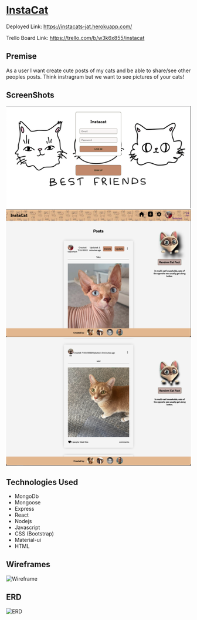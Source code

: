 # [InstaCat](https://instacats-jat.herokuapp.com/)

Deployed Link: https://instacats-jat.herokuapp.com/

Trello Board Link: https://trello.com/b/w3k6x855/instacat

## Premise
As a user I want create cute posts of my cats and be able to share/see other peoples posts. Think instragram but we want to see pictures of your cats!

## ScreenShots
![Screenshot](./public/images/Instacatscreenshot2.png)
![Screenshot](./public/images/Instacatscreenshot1.png)
![Screenshot](./public/images/Instacatscreenshot3.png)


## Technologies Used
* MongoDb
* Mongoose
* Express
* React
* Nodejs
* Javascript
* CSS (Bootstrap)
* Material-ui
* HTML

## Wireframes
![Wireframe](./public/images/wireframe.png)

## ERD
![ERD](./public/images/erd.png)